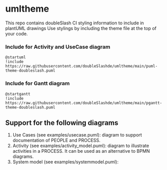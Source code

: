 # umltheme
This repo contains doubleSlash CI styling information to include in plantUML drawings
Use stylings by including the theme file at the top of your code.
### Include for Activity and UseCase diagram
```
@startuml 
!include https://raw.githubusercontent.com/doubleSlashde/umltheme/main/puml-theme-doubleslash.puml
```
### Include for Gantt diagram
```
@startgantt
!include https://raw.githubusercontent.com/doubleSlashde/umltheme/main/pgantt-theme-doubleslash.puml
```

## Support for the following diagrams
1. Use Cases (see examples/usecase.puml): diagram to support documentation of PEOPLE and PROCESS.
2. Activity (see examples/activity_model.puml): diagram to illustrate activities in a PROCESS. It can be used as an alternative to BPMN diagrams.  
3. System model (see examples/systemmodel.puml):
